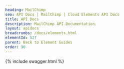 ```yaml
---
heading: MailChimp
seo: API Docs | MailChimp | Cloud Elements API Docs
title: API Docs
description: MailChimp API Documentation.
layout: apidocs
breadcrumbs: /docs/elements.html
elementId: 527
parent: Back to Element Guides
order: 90
---
```


{% include swagger.html %}
